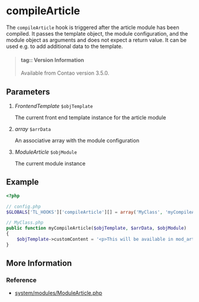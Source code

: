 # compileArticle

The `compileArticle` hook is triggered after the article module has been 
compiled. It passes the template object, the module configuration, and the 
module object as arguments and does not expect a return value. It can be used 
e.g. to add additional data to the template.

> #### tag:: Version Information 
> Available from Contao version 3.5.0.


## Parameters

1. *FrontendTemplate* `$objTemplate`

    The current front end template instance for the article module

2. *array* `$arrData`

    An associative array with the module configuration

3. *ModuleArticle* `$objModule`

    The current module instance


## Example

```php
<?php

// config.php
$GLOBALS['TL_HOOKS']['compileArticle'][] = array('MyClass', 'myCompileArticle');

// MyClass.php
public function myCompileArticle($objTemplate, $arrData, $objModule)
{
    $objTemplate->customContent = '<p>This will be available in mod_article.html5 via $this->customContent</p>';
}
```


## More Information


### Reference

- [system/modules/ModuleArticle.php](https://github.com/contao/core/blob/3.5.0/system/modules/core/modules/ModuleArticle.php#L267)